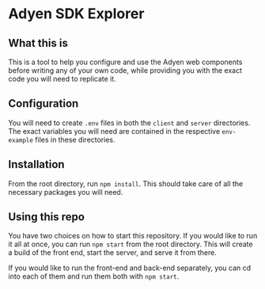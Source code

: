# Adyen SDK Explorer

## What this is

This is a tool to help you configure and use the Adyen web components before writing any of your own code, while providing you with the exact code you will need to replicate it.

## Configuration

You will need to create `.env` files in both the `client` and `server` directories. The exact variables you will need are contained in the respective `env-example` files in these directories.

## Installation

From the root directory, run `npm install`. This should take care of all the necessary packages you will need.

## Using this repo

You have two choices on how to start this repository. If you would like to run it all at once, you can run `npm start` from the root directory. This will create a build of the front end, start the server, and serve it from there.

If you would like to run the front-end and back-end separately, you can cd into each of them and run them both with `npm start`.
